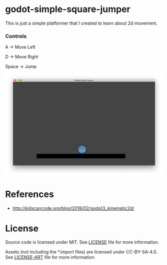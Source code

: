 # godot-simple-square-jumper

This is just a simple platformer that I created to learn about 2d movement.

### Controls

A -> Move Left

D -> Move Right

Space -> Jump

![Game Screenshot](/assets/screenshot.jpg?raw=true)

# References
* http://kidscancode.org/blog/2018/02/godot3_kinematic2d/

# License

Source code is licensed under MIT. See [LICENSE](/LICENSE) file for more information.

Assets (not including the *.import files) are licensed under CC-BY-SA-4.0. See [LICENSE-ART](/LICENSE-ART) file for more information.

